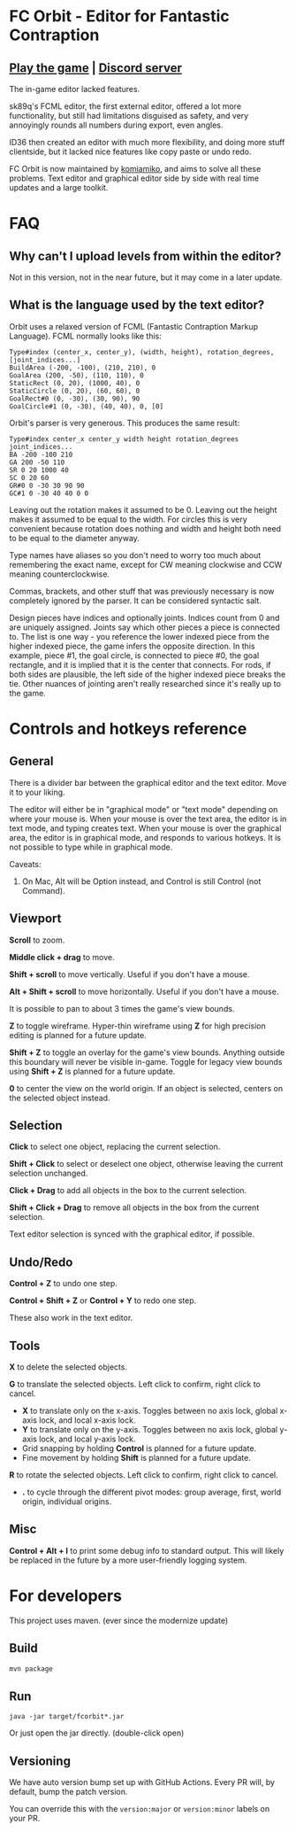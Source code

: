 # FC Orbit - Editor for Fantastic Contraption
[Play the game](http://www.fantasticcontraption.com/original/) | [Discord server](https://discord.gg/NdwRfAj)
---

The in-game editor lacked features.

sk89q's FCML editor, the first external editor, offered a lot more functionality,
but still had limitations disguised as safety, and very annoyingly rounds all numbers during export, even angles.

ID36 then created an editor with much more flexibility, and doing more stuff clientside,
but it lacked nice features like copy paste or undo redo.

FC Orbit is now maintained by [komiamiko](https://github.com/komiamiko), and aims to solve all these problems.
Text editor and graphical editor side by side with real time updates and a large toolkit.

# FAQ
## Why can't I upload levels from within the editor?
Not in this version, not in the near future, but it may come in a later update.

## What is the language used by the text editor?
Orbit uses a relaxed version of FCML (Fantastic Contraption Markup Language). FCML normally looks like this:
```
Type#index (center_x, center_y), (width, height), rotation_degrees, [joint_indices...]
BuildArea (-200, -100), (210, 210), 0
GoalArea (200, -50), (110, 110), 0
StaticRect (0, 20), (1000, 40), 0
StaticCircle (0, 20), (60, 60), 0
GoalRect#0 (0, -30), (30, 90), 90
GoalCircle#1 (0, -30), (40, 40), 0, [0]
```
Orbit's parser is very generous. This produces the same result:
```
Type#index center_x center_y width height rotation_degrees joint_indices...
BA -200 -100 210
GA 200 -50 110
SR 0 20 1000 40
SC 0 20 60
GR#0 0 -30 30 90 90
GC#1 0 -30 40 40 0 0
```
Leaving out the rotation makes it assumed to be 0.
Leaving out the height makes it assumed to be equal to the width.
For circles this is very convenient because rotation does nothing and width and height both need to be equal to the diameter anyway.

Type names have aliases so you don't need to worry too much about remembering the exact name, except for CW meaning clockwise and CCW meaning counterclockwise.

Commas, brackets, and other stuff that was previously necessary is now completely ignored by the parser.
It can be considered syntactic salt.

Design pieces have indices and optionally joints.
Indices count from 0 and are uniquely assigned.
Joints say which other pieces a piece is connected to.
The list is one way - you reference the lower indexed piece from the higher indexed piece, the game infers the opposite direction.
In this example, piece \#1, the goal circle, is connected to piece \#0, the goal rectangle, and it is implied that it is the center that connects.
For rods, if both sides are plausible, the left side of the higher indexed piece breaks the tie. Other nuances of jointing aren't really researched since it's really up to the game.

# Controls and hotkeys reference
## General
There is a divider bar between the graphical editor and the text editor.
Move it to your liking.

The editor will either be in "graphical mode" or "text mode" depending on where your mouse is.
When your mouse is over the text area, the editor is in text mode, and typing creates text.
When your mouse is over the graphical area, the editor is in graphical mode, and responds to various hotkeys.
It is not possible to type while in graphical mode.

Caveats:
1. On Mac, Alt will be Option instead, and Control is still Control (not Command).

## Viewport
**Scroll** to zoom.

**Middle click + drag** to move.

**Shift + scroll** to move vertically.
Useful if you don't have a mouse.

**Alt + Shift + scroll** to move horizontally.
Useful if you don't have a mouse.

It is possible to pan to about 3 times the game's view bounds.

**Z** to toggle wireframe.
Hyper-thin wireframe using **Z** for high precision editing is planned for a future update.

**Shift + Z** to toggle an overlay for the game's view bounds. Anything outside this boundary will never be visible in-game.
Toggle for legacy view bounds using **Shift + Z** is planned for a future update.

**0** to center the view on the world origin. If an object is selected, centers on the selected object instead.

## Selection
**Click** to select one object, replacing the current selection.

**Shift + Click** to select or deselect one object, otherwise leaving the current selection unchanged.

**Click + Drag** to add all objects in the box to the current selection.

**Shift + Click + Drag** to remove all objects in the box from the current selection.

Text editor selection is synced with the graphical editor, if possible.

## Undo/Redo
**Control + Z** to undo one step.

**Control + Shift + Z** or **Control + Y** to redo one step.

These also work in the text editor.

## Tools

**X** to delete the selected objects.

**G** to translate the selected objects. Left click to confirm, right click to cancel.
* **X** to translate only on the x-axis. Toggles between no axis lock, global x-axis lock, and local x-axis lock.
* **Y** to translate only on the y-axis. Toggles between no axis lock, global y-axis lock, and local y-axis lock.
* Grid snapping by holding **Control** is planned for a future update.
* Fine movement by holding **Shift** is planned for a future update.

**R** to rotate the selected objects. Left click to confirm, right click to cancel.
* **.** to cycle through the different pivot modes: group average, first, world origin, individual origins.

## Misc
**Control + Alt + I** to print some debug info to standard output. This will likely be replaced in the future by a more user-friendly logging system.

# For developers

This project uses maven. (ever since the modernize update)

## Build

```sh
mvn package
```

## Run

```
java -jar target/fcorbit*.jar
```

Or just open the jar directly. (double-click open)

## Versioning

We have auto version bump set up with GitHub Actions. Every PR will, by default, bump the patch version.

You can override this with the `version:major` or `version:minor` labels on your PR.

